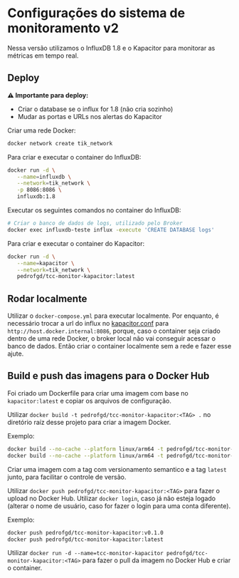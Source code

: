 # Configurações do sistema de monitoramento v2
Nessa versão utilizamos o InfluxDB 1.8 e o Kapacitor para monitorar as métricas em tempo real.

## Deploy

**:warning: Importante para deploy:**
* Criar o database se o influx for 1.8 (não cria sozinho)
* Mudar as portas e URLs nos alertas do Kapacitor

Criar uma rede Docker:
``` bash
docker network create tik_network
```

Para criar e executar o container do InfluxDB:
``` bash
docker run -d \
   --name=influxdb \
   --network=tik_network \
   -p 8086:8086 \
   influxdb:1.8
```

Executar os seguintes comandos no container do InfluxDB:
``` bash
# Criar o banco de dados de logs, utilizado pelo Broker
docker exec influxdb-teste influx -execute 'CREATE DATABASE logs'
```

Para criar e executar o container do Kapacitor:
``` bash
docker run -d \
   --name=kapacitor \
   --network=tik_network \
   pedrofgd/tcc-monitor-kapacitor:latest
```

## Rodar localmente

Utilizar o `docker-compose.yml` para executar localmente.
Por enquanto, é necessário trocar a url do influx no [kapacitor.conf](/etc/kapacitor/kapacitor.conf) para `http://host.docker.internal:8086`, porque, caso o container seja criado dentro de uma rede Docker, o broker local não vai conseguir acessar o banco de dados. Então criar o container localmente sem a rede e fazer esse ajute.

## Build e push das imagens para o Docker Hub

Foi criado um Dockerfile para criar uma imagem com base no `kapacitor:latest` e copiar os arquivos de configuração.

Utilizar `docker build -t pedrofgd/tcc-monitor-kapacitor:<TAG> .` no diretório raíz desse projeto para criar a imagem Docker.

Exemplo:
``` bash
docker build --no-cache --platform linux/arm64 -t pedrofgd/tcc-monitor-kapacitor:v0.1.0 .
docker build --no-cache --platform linux/arm64 -t pedrofgd/tcc-monitor-kapacitor:latest .
```

Criar uma imagem com a tag com versionamento semantico e a tag `latest` junto, para facilitar o controle de versão.

Utilizar `docker push pedrofgd/tcc-monitor-kapacitor:<TAG>` para fazer o upload no Docker Hub. Utilizar `docker login`, caso já não esteja logado (alterar o nome de usuário, caso for fazer o login para uma conta diferente).

Exemplo:
``` bash
docker push pedrofgd/tcc-monitor-kapacitor:v0.1.0
docker push pedrofgd/tcc-monitor-kapacitor:latest
```

Utilizar `docker run -d --name=tcc-monitor-kapacitor pedrofgd/tcc-monitor-kapacitor:<TAG>` para fazer o pull da imagem no Docker Hub e criar o container.